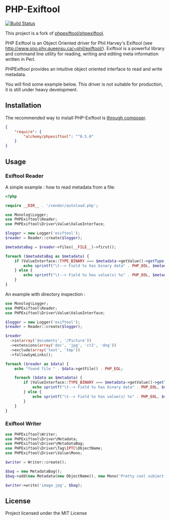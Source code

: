 # PHP-Exiftool

[![Build Status](https://secure.travis-ci.org/alchemy-fr/PHPExiftool.png?branch=master)](http://travis-ci.org/alchemy-fr/PHPExiftool)

This project is a fork of [phpexiftool/phpexiftool](https://github.com/phpexiftool/phpexiftool).

PHP Exiftool is an Object Oriented driver for Phil Harvey's Exiftool (see
http://www.sno.phy.queensu.ca/~phil/exiftool/).
Exiftool is a powerful library and command line utility for reading, writing
and editing meta information written in Perl.

PHPExiftool provides an intuitive object oriented interface to read and write
metadata.

You will find some example below.
This driver is not suitable for production, it is still under heavy development.

## Installation

The recommended way to install PHP-Exiftool is [through composer](http://getcomposer.org).

```JSON
{
    "require": {
        "alchemy/phpexiftool": "^0.5.0"
    }
}
```

## Usage

### Exiftool Reader

A simple example : how to read metadata from a file:

```php
<?php

require __DIR__ . '/vendor/autoload.php';

use Monolog\Logger;
use PHPExiftool\Reader;
use PHPExiftool\Driver\Value\ValueInterface;

$logger = new Logger('exiftool');
$reader = Reader::create($logger);

$metadataBag = $reader->files(__FILE__)->first();

foreach ($metadataBag as $metadata) {
    if (ValueInterface::TYPE_BINARY === $metadata->getValue()->getType()) {
        echo sprintf("\t--> Field %s has binary data" . PHP_EOL, $metadata->getTag());
    } else {
        echo sprintf("\t--> Field %s has value(s) %s" . PHP_EOL, $metadata->getTag(), $metadata->getValue()->asString());
    }
}
```

An example with directory inspection :

```php
use Monolog\Logger;
use PHPExiftool\Reader;
use PHPExiftool\Driver\Value\ValueInterface;

$logger = new Logger('exiftool');
$reader = Reader::create($logger);

$reader
  ->in(array('documents', '/Picture'))
  ->extensions(array('doc', 'jpg', 'cr2', 'dng'))
  ->exclude(array('test', 'tmp'))
  ->followSymLinks();

foreach ($reader as $data) {
    echo "found file " . $data->getFile() . PHP_EOL;

    foreach ($data as $metadata) {
        if (ValueInterface::TYPE_BINARY === $metadata->getValue()->getType()) {
            echo sprintf("\t--> Field %s has binary data" . PHP_EOL, $metadata->getTag());
        } else {
            echo sprintf("\t--> Field %s has value(s) %s" . PHP_EOL, $metadata->getTag(), $metadata->getValue()->asString());
        }
    }
}
```

### Exiftool Writer

```php
use PHPExiftool\Writer;
use PHPExiftool\Driver\Metadata;
use PHPExiftool\Driver\MetadataBag;
use PHPExiftool\Driver\Tag\IPTC\ObjectName;
use PHPExiftool\Driver\Value\Mono;

$writer = Writer::create();

$bag = new MetadataBag();
$bag->add(new Metadata(new ObjectName(), new Mono('Pretty cool subject')));

$writer->write('image.jpg', $bag);
```

## License

Project licensed under the MIT License
